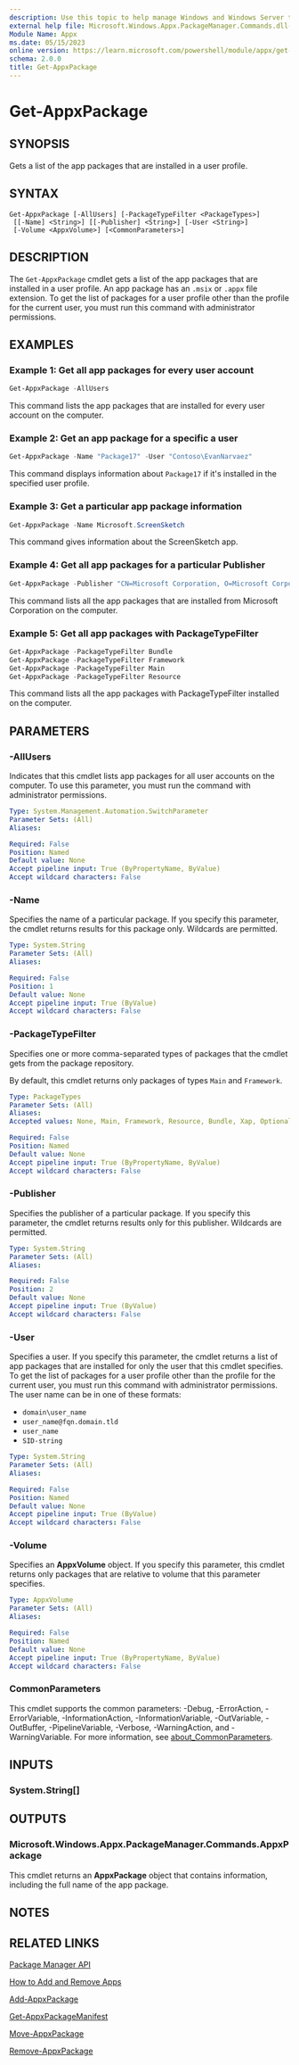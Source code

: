 ```yaml
---
description: Use this topic to help manage Windows and Windows Server technologies with Windows PowerShell.
external help file: Microsoft.Windows.Appx.PackageManager.Commands.dll-Help.xml
Module Name: Appx
ms.date: 05/15/2023
online version: https://learn.microsoft.com/powershell/module/appx/get-appxpackage?view=windowsserver2022-ps&wt.mc_id=ps-gethelp
schema: 2.0.0
title: Get-AppxPackage
---
```


# Get-AppxPackage

## SYNOPSIS
Gets a list of the app packages that are installed in a user profile.

## SYNTAX

```
Get-AppxPackage [-AllUsers] [-PackageTypeFilter <PackageTypes>]
 [[-Name] <String>] [[-Publisher] <String>] [-User <String>]
 [-Volume <AppxVolume>] [<CommonParameters>]
```

## DESCRIPTION

The `Get-AppxPackage` cmdlet gets a list of the app packages that are installed in a user profile.
An app package has an `.msix` or `.appx` file extension. To get the list of packages for a user
profile other than the profile for the current user, you must run this command with administrator
permissions.

## EXAMPLES

### Example 1: Get all app packages for every user account

```powershell
Get-AppxPackage -AllUsers
```

This command lists the app packages that are installed for every user account on the computer.

### Example 2: Get an app package for a specific a user

```powershell
Get-AppxPackage -Name "Package17" -User "Contoso\EvanNarvaez"
```

This command displays information about `Package17` if it's installed in the specified user
profile.

### Example 3: Get a particular app package information

```powershell
Get-AppxPackage -Name Microsoft.ScreenSketch
```

This command gives information about the ScreenSketch app.

### Example 4: Get all app packages for a particular Publisher

```powershell
Get-AppxPackage -Publisher "CN=Microsoft Corporation, O=Microsoft Corporation, L=Redmond, S=Washington, C=US"
```

This command lists all the app packages that are installed from Microsoft Corporation on the computer.

### Example 5: Get all app packages with PackageTypeFilter

```powershell
Get-AppxPackage -PackageTypeFilter Bundle
Get-AppxPackage -PackageTypeFilter Framework
Get-AppxPackage -PackageTypeFilter Main 
Get-AppxPackage -PackageTypeFilter Resource
```

This command lists all the app packages with PackageTypeFilter installed on the computer.

## PARAMETERS

### -AllUsers

Indicates that this cmdlet lists app packages for all user accounts on the computer. To use this
parameter, you must run the command with administrator permissions.

```yaml
Type: System.Management.Automation.SwitchParameter
Parameter Sets: (All)
Aliases:

Required: False
Position: Named
Default value: None
Accept pipeline input: True (ByPropertyName, ByValue)
Accept wildcard characters: False
```

### -Name

Specifies the name of a particular package. If you specify this parameter, the cmdlet returns
results for this package only. Wildcards are permitted.

```yaml
Type: System.String
Parameter Sets: (All)
Aliases:

Required: False
Position: 1
Default value: None
Accept pipeline input: True (ByValue)
Accept wildcard characters: False
```

### -PackageTypeFilter

Specifies one or more comma-separated types of packages that the cmdlet gets from the package
repository.

By default, this cmdlet returns only packages of types `Main` and `Framework`.

```yaml
Type: PackageTypes
Parameter Sets: (All)
Aliases:
Accepted values: None, Main, Framework, Resource, Bundle, Xap, Optional

Required: False
Position: Named
Default value: None
Accept pipeline input: True (ByPropertyName, ByValue)
Accept wildcard characters: False
```

### -Publisher

Specifies the publisher of a particular package. If you specify this parameter, the cmdlet returns
results only for this publisher. Wildcards are permitted.

```yaml
Type: System.String
Parameter Sets: (All)
Aliases:

Required: False
Position: 2
Default value: None
Accept pipeline input: True (ByValue)
Accept wildcard characters: False
```

### -User

Specifies a user. If you specify this parameter, the cmdlet returns a list of app packages that are
installed for only the user that this cmdlet specifies. To get the list of packages for a user
profile other than the profile for the current user, you must run this command with
administrator permissions. The user name can be in one of these formats:

- `domain\user_name`
- `user_name@fqn.domain.tld`
- `user_name`
- `SID-string`

```yaml
Type: System.String
Parameter Sets: (All)
Aliases:

Required: False
Position: Named
Default value: None
Accept pipeline input: True (ByValue)
Accept wildcard characters: False
```

### -Volume

Specifies an **AppxVolume** object. If you specify this parameter, this cmdlet returns only
packages that are relative to volume that this parameter specifies.

```yaml
Type: AppxVolume
Parameter Sets: (All)
Aliases:

Required: False
Position: Named
Default value: None
Accept pipeline input: True (ByPropertyName, ByValue)
Accept wildcard characters: False
```

### CommonParameters

This cmdlet supports the common parameters: -Debug, -ErrorAction, -ErrorVariable,
-InformationAction, -InformationVariable, -OutVariable, -OutBuffer, -PipelineVariable, -Verbose,
-WarningAction, and -WarningVariable. For more information, see
[about_CommonParameters](http://go.microsoft.com/fwlink/?LinkID=113216).

## INPUTS

### System.String[]

## OUTPUTS

### Microsoft.Windows.Appx.PackageManager.Commands.AppxPackage

This cmdlet returns an **AppxPackage** object that contains information, including the full name of
the app package.

## NOTES

## RELATED LINKS

[Package Manager API](https://go.microsoft.com/fwlink/?LinkId=245447)

[How to Add and Remove Apps](https://go.microsoft.com/fwlink/?LinkID=231020)

[Add-AppxPackage](./Add-AppxPackage.md)

[Get-AppxPackageManifest](./Get-AppxPackageManifest.md)

[Move-AppxPackage](./Move-AppxPackage.md)

[Remove-AppxPackage](./Remove-AppxPackage.md)
